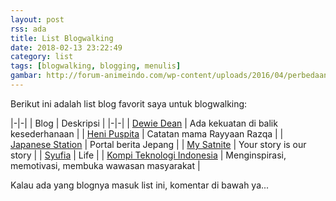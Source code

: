 ```yaml
---
layout: post
rss: ada
title: List Blogwalking
date: 2018-02-13 23:22:49
category: list
tags: [blogwalking, blogging, menulis]
gambar: http://forum-animeindo.com/wp-content/uploads/2016/04/perbedaan-anime-dan-game-final-fantasy-xv-14-e1459586143677.png
---
```


Berikut ini adalah list blog favorit saya untuk blogwalking:

|-|-|
| Blog | Deskripsi |
|-|-|
| [Dewie Dean](http://dewieajaa.blogspot.co.id/) | Ada kekuatan di balik kesederhanaan |
| [Heni Puspita](http://www.henipuspita.net/) | Catatan mama Rayyaan Razqa |
| [Japanese Station](https://japanesestation.com/) | Portal berita Jepang |
| [My Satnite](https://www.mysatnite.com/) | Your story is our story |
| [Syufia](http://syufiayaumma.blogspot.co.id/) | Life |
| [Kompi Teknologi Indonesia](http://www.kompitech.me/) | Menginspirasi, memotivasi, membuka wawasan masyarakat |

Kalau ada yang blognya masuk list ini, komentar di bawah ya...